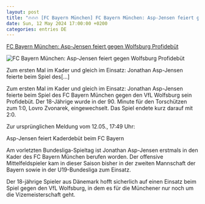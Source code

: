 ```yaml
---
layout: post
title: "🔥🔥🔥 [FC Bayern München] FC Bayern München: Asp-Jensen feiert gegen Wolfsburg Profidebüt"
date: Sun, 12 May 2024 17:00:00 +0200
categories: entries DE
---
```

[FC Bayern München: Asp-Jensen feiert gegen Wolfsburg Profidebüt](https://www.ligainsider.de/jonathan-asp-jensen_37109/fc-bayern-muenchen-asp-jensen-feiert-gegen-wolfsburg-profidebuet-357461/)

![FC Bayern München: Asp-Jensen feiert gegen Wolfsburg Profidebüt](https://cdn.ligainsider.de/uploads/2024/05/jonathan-asp-jensen-fc-bayern-muenchen-2023-24.jpg)

Zum ersten Mal im Kader und gleich im Einsatz: Jonathan Asp-Jensen feierte beim Spiel des[…]

Zum ersten Mal im Kader und gleich im Einsatz: Jonathan Asp-Jensen feierte beim Spiel des FC Bayern München gegen den VfL Wolfsburg sein Profidebüt. Der 18-Jährige wurde in der 90. Minute für den Torschützen zum 1:0, Lovro Zvonarek, eingewechselt. Das Spiel endete kurz darauf mit 2:0.



Zur ursprünglichen Meldung vom 12.05., 17:49 Uhr:

Asp-Jensen feiert Kaderdebüt beim FC Bayern

Am vorletzten Bundesliga-Spieltag ist Jonathan Asp-Jensen erstmals in den Kader des FC Bayern München berufen worden. Der offensive Mittelfeldspieler kam in dieser Saison bisher in der zweiten Mannschaft der Bayern sowie in der U19-Bundesliga zum Einsatz.



Der 18-jährige Spieler aus Dänemark hofft sicherlich auf einen Einsatz beim Spiel gegen den VfL Wolfsburg, in dem es für die Münchener nur noch um die Vizemeisterschaft geht.

